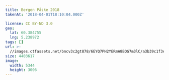 ```yaml
---
title: Bergen Påske 2018
takenAt: '2018-04-01T18:10:04.000Z'

license: CC BY-ND 3.0
geo:
  lat: 60.384755
  lng: 5.238972
tags: []
url: >-
  //images.ctfassets.net/bncv3c2gt878/6EYQ7PH2YERmA8BOG7m3lC/a3b39c1f3e31f215382fb820c1332596/bergen-pske-2018_41134488922_o
size: 4403617
image:
  width: 5344
  height: 3006
---
```

